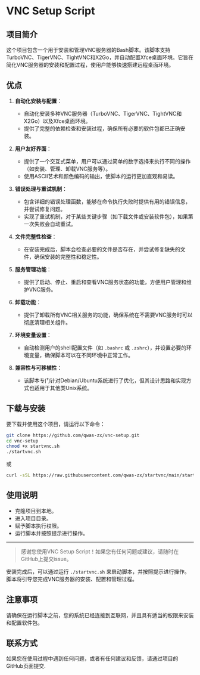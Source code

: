 # VNC Setup Script

## 项目简介

这个项目包含一个用于安装和管理VNC服务器的Bash脚本。该脚本支持TurboVNC、TigerVNC、TightVNC和X2Go，并自动配置Xfce桌面环境。它旨在简化VNC服务器的安装和配置过程，使用户能够快速搭建远程桌面环境。

## 优点

1. **自动化安装与配置**：
   - 自动化安装多种VNC服务器（TurboVNC、TigerVNC、TightVNC和X2Go）以及Xfce桌面环境。
   - 提供了完整的依赖检查和安装过程，确保所有必要的软件包都已正确安装。

2. **用户友好界面**：
   - 提供了一个交互式菜单，用户可以通过简单的数字选择来执行不同的操作（如安装、管理、卸载VNC服务等）。
   - 使用ASCII艺术和颜色编码的输出，使脚本的运行更加直观和易读。

3. **错误处理与重试机制**：
   - 包含详细的错误处理函数，能够在命令执行失败时提供有用的错误信息，并尝试修复问题。
   - 实现了重试机制，对于某些关键步骤（如下载文件或安装软件包），如果第一次失败会自动重试。

4. **文件完整性检查**：
   - 在安装完成后，脚本会检查必要的文件是否存在，并尝试修复缺失的文件，确保安装的完整性和稳定性。

5. **服务管理功能**：
   - 提供了启动、停止、重启和查看VNC服务状态的功能，方便用户管理和维护VNC服务。

6. **卸载功能**：
   - 提供了卸载所有VNC相关服务的功能，确保系统在不需要VNC服务时可以彻底清理相关组件。

7. **环境变量设置**：
   - 自动检测用户的shell配置文件（如 `.bashrc` 或 `.zshrc`），并设置必要的环境变量，确保脚本可以在不同环境中正常工作。

8. **兼容性与可移植性**：
   - 该脚本专门针对Debian/Ubuntu系统进行了优化，但其设计思路和实现方式也适用于其他类Unix系统。

## 下载与安装

要下载并使用这个项目，请运行以下命令：

```bash
git clone https://github.com/qwas-zx/vnc-setup.git
cd vnc-setup
chmod +x startvnc.sh
./startvnc.sh
```
或
```bash
curl -sSL https://raw.githubusercontent.com/qwas-zx/startvnc/main/startvnc.sh | bash
```
## 使用说明
  - 克隆项目到本地。
  - 进入项目目录。
  - 赋予脚本执行权限。
  - 运行脚本并按照提示进行操作。

---

> 感谢您使用VNC Setup Script！如果您有任何问题或建议，请随时在GitHub上提交issue。

安装完成后，可以通过运行 `./startvnc.sh` 来启动脚本，并按照提示进行操作。脚本将引导您完成VNC服务器的安装、配置和管理过程。

## 注意事项

请确保在运行脚本之前，您的系统已经连接到互联网，并且具有适当的权限来安装和配置软件包。

## 联系方式

如果您在使用过程中遇到任何问题，或者有任何建议和反馈，请通过项目的GitHub页面提交.
